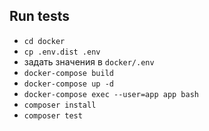 ## Run tests
- `cd docker`
- `cp .env.dist .env`
- задать значения в `docker/.env`
- `docker-compose build`
- `docker-compose up -d`
- `docker-compose exec --user=app app bash`
- `composer install`
- `composer test`
